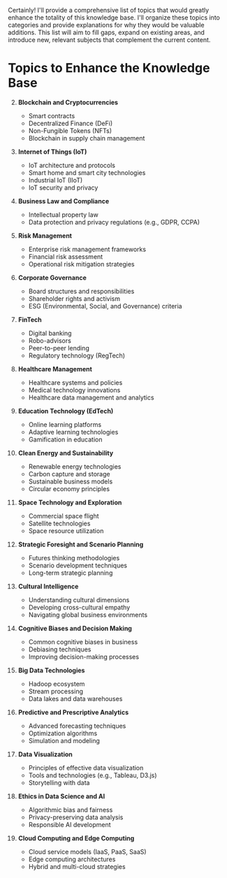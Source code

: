 Certainly! I'll provide a comprehensive list of topics that would greatly enhance the totality of this knowledge base. I'll organize these topics into categories and provide explanations for why they would be valuable additions. This list will aim to fill gaps, expand on existing areas, and introduce new, relevant subjects that complement the current content.

# Topics to Enhance the Knowledge Base

2. **Blockchain and Cryptocurrencies**
   - Smart contracts
   - Decentralized Finance (DeFi)
   - Non-Fungible Tokens (NFTs)
   - Blockchain in supply chain management

3. **Internet of Things (IoT)**
   - IoT architecture and protocols
   - Smart home and smart city technologies
   - Industrial IoT (IIoT)
   - IoT security and privacy

6. **Business Law and Compliance**
   - Intellectual property law
   - Data protection and privacy regulations (e.g., GDPR, CCPA)

7. **Risk Management**
   - Enterprise risk management frameworks
   - Financial risk assessment
   - Operational risk mitigation strategies

8. **Corporate Governance**
    - Board structures and responsibilities
    - Shareholder rights and activism
    - ESG (Environmental, Social, and Governance) criteria

9. **FinTech**
    - Digital banking
    - Robo-advisors
    - Peer-to-peer lending
    - Regulatory technology (RegTech)

10. **Healthcare Management**
    - Healthcare systems and policies
    - Medical technology innovations
    - Healthcare data management and analytics

11. **Education Technology (EdTech)**
    - Online learning platforms
    - Adaptive learning technologies
    - Gamification in education

12. **Clean Energy and Sustainability**
    - Renewable energy technologies
    - Carbon capture and storage
    - Sustainable business models
    - Circular economy principles

13. **Space Technology and Exploration**
    - Commercial space flight
    - Satellite technologies
    - Space resource utilization

14. **Strategic Foresight and Scenario Planning**
    - Futures thinking methodologies
    - Scenario development techniques
    - Long-term strategic planning

15. **Cultural Intelligence**
    - Understanding cultural dimensions
    - Developing cross-cultural empathy
    - Navigating global business environments

16. **Cognitive Biases and Decision Making**
    - Common cognitive biases in business
    - Debiasing techniques
    - Improving decision-making processes

17. **Big Data Technologies**
    - Hadoop ecosystem
    - Stream processing
    - Data lakes and data warehouses

18. **Predictive and Prescriptive Analytics**
    - Advanced forecasting techniques
    - Optimization algorithms
    - Simulation and modeling

19. **Data Visualization**
    - Principles of effective data visualization
    - Tools and technologies (e.g., Tableau, D3.js)
    - Storytelling with data

20. **Ethics in Data Science and AI**
    - Algorithmic bias and fairness
    - Privacy-preserving data analysis
    - Responsible AI development

21. **Cloud Computing and Edge Computing**
    - Cloud service models (IaaS, PaaS, SaaS)
    - Edge computing architectures
    - Hybrid and multi-cloud strategies